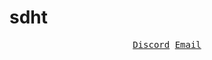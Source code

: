 <link rel="stylesheet" href="https://cdn.jsdelivr.net/npm/bootstrap@4.3.1/dist/css/bootstrap.min.css" integrity="sha384-ggOyR0iXCbMQv3Xipma34MD+dH/1fQ784/j6cY/iJTQUOhcWr7x9JvoRxT2MZw1T" crossorigin="anonymous">
<b><h1>sdht</h1></b>

<p align="center">
   <kbd>
  <a href="discordapp.com/users/822911551165956107" title="Discord">Discord</a>
  <a href="sdhaigthomas@gmail.com" title="Email">Email</a>
  </kbd>
</p>



<!---
sdhaigthomas/sdhaigthomas is a ✨ special ✨ repository because its `README.md` (this file) appears on your GitHub profile.
You can click the Preview link to take a look at your changes.
--->
